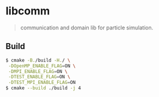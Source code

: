 # libcomm

> communication and domain lib for particle simulation.

## Build
```bash
$ cmake -B./build -H./ \
 -DOpenMP_ENABLE_FLAG=ON \
 -DMPI_ENABLE_FLAG=ON \
 -DTEST_ENABLE_FLAG=ON \
 -DTEST_MPI_ENABLE_FLAG=ON
$ cmake --build ./build -j 4
```